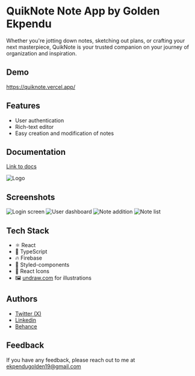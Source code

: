 # QuikNote Note App by Golden Ekpendu

Whether you're jotting down notes, sketching out plans, or crafting your next masterpiece, QuikNote is your trusted companion on your journey of organization and inspiration.

## Demo

https://quiknote.vercel.app/

## Features

- User authentication
- Rich-text editor
- Easy creation and modification of notes

## Documentation

[Link to docs](https://quiknote.vercel.app/docs)

![Logo](https://i.imgur.com/njnQFAi.jpg)

## Screenshots

![Login screen](https://i.imgur.com/Yv04FpK.png)
![User dashboard](https://i.imgur.com/HBCzK77.png)
![Note addition](https://i.imgur.com/kEO1ooh.png)
![Note list](https://i.imgur.com/CCRJghm.png)

## Tech Stack

- ⚛ React
- 📜 TypeScript
- 🔥 Firebase
- 💅 Styled-components
- 📂 React Icons
- 🖼 [undraw.com](https://undraw.co) for illustrations

## Authors

- [Twitter (X)](https://www.twitter.com/TheeAmbi)
- [Linkedin](https://www.linkedin.com/in/golden-ekpendu-0b86491a4/)
- [Behance](https://www.behance.net/goldenekpendu)

## Feedback

If you have any feedback, please reach out to me at ekpendugolden19@gmail.com
